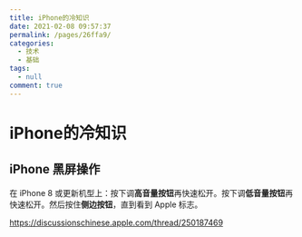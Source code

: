 ```yaml
---
title: iPhone的冷知识
date: 2021-02-08 09:57:37
permalink: /pages/26ffa9/
categories: 
  - 技术
  - 基础
tags: 
  - null
comment: true
---
```

# iPhone的冷知识

## iPhone 黑屏操作

在 iPhone 8 或更新机型上：按下调**高音量按钮**再快速松开。按下调**低音量按钮**再快速松开。然后按住**侧边按钮**，直到看到 Apple 标志。

https://discussionschinese.apple.com/thread/250187469

